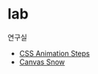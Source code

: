 # lab

연구실

- [CSS Animation Steps](https://vantamin.github.io/lab/css-animation-steps.html)
- [Canvas Snow](https://vantamin.github.io/lab/canvas-snow.html)
